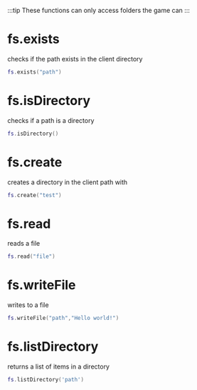 :::tip
These functions can only access folders the game can
:::
# fs.exists
checks if the path exists in the client directory
```lua
fs.exists("path")
```
# fs.isDirectory
checks if a path is a directory
```lua
fs.isDirectory()
```

# fs.create
creates a directory in the client path with <path>
```lua
fs.create("test")
```

# fs.read
reads a file 
```lua
fs.read("file")
```

# fs.writeFile
writes to a file
```lua
fs.writeFile("path","Hello world!")
```

# fs.listDirectory
returns a list of items in a directory
```lua
fs.listDirectory('path')
```